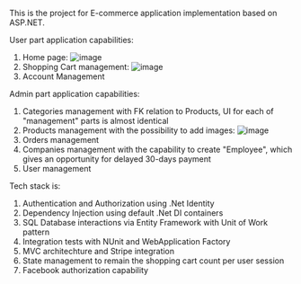 This is the project for E-commerce application implementation based on ASP.NET.

User part application capabilities: 
1. Home page: 
![image](https://github.com/user-attachments/assets/9c285849-14a0-4da8-a580-45083064fe8c)
2. Shopping Cart management: 
![image](https://github.com/user-attachments/assets/70c9580d-5d98-40ac-868e-cc8ec8a567ad)
3. Account Management

Admin part application capabilities: 
1. Categories management with FK relation to Products, UI for each of "management" parts is almost identical
2. Products management with the possibility to add images:
![image](https://github.com/user-attachments/assets/bde56f34-0e3b-4b89-a59a-2fbef6b31d1f)
3. Orders management
4. Companies management with the capability to create "Employee", which gives an opportunity for delayed 30-days payment
5. User management

Tech stack is: 
1. Authentication and Authorization using .Net Identity
2. Dependency Injection using default .Net DI containers
3. SQL Database interactions via Entity Framework with Unit of Work pattern
4. Integration tests with NUnit and WebApplication Factory
5. MVC architechture and Stripe integration
6. State management to remain the shopping cart count per user session
7. Facebook authorization capability
